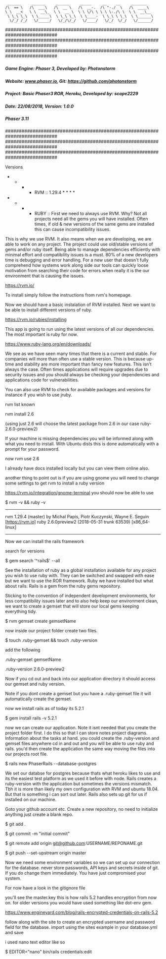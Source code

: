 
     ______     ______     ______     _____     __    __     _______
    /\  == \   /\  ___\   /\  __ \   /\  __-.  /\ "-./  \   /\  ____\
    \ \  __<   \ \  __\_  \ \  __ \  \ \ \/\ \ \ \ \-./\ \  \ \  __\__
     \ \_\ \_\  \ \_____\  \ \_\ \_\  \ \____-  \ \_\ \ \_\  \ \______\
      \/_/ /_/   \/_____/   \/_/\/_/   \/____/   \/_/  \/_/   \/______/


###########################################################################
###########################################################################
###########################################################################
#####                                                                 #####
#####   Game Engine: Phaser 3, Developed by: Photonstorm              #####
#####   Website: www.phaser.io, Git: https://github.com/photonstorm   #####
#####                                                                 #####
#####   Project: Basic Phaser3 ROR, Heroku, Developed by: scope2229   #####
#####   Date: 22/08/2018, Version: 1.0.0                              #####
#####                                                                 #####
#####   Phaser 3.11                                   	              #####
#####                                                                 #####
###########################################################################
###########################################################################
###########################################################################

Versions
* * * * RVM :: 1.29.4 * * * *  
* * * * RUBY ::
First we need to always use RVM. Why? Not all projects need all the gems you will have installed. Often times, if old & new versions of the same gems are installed this can cause incompatibility issues.

This is why we use RVM. It also means when we are developing, we are able to work on any project. The project could use old/stable versions of gems and/or ruby itself. Being able to manage dependencies efficiently with minimal effort and compatibility issues is a must. 80% of a new developers time is debugging and error handling. For a new user that doesn't fully comprehend how systems work along side our tools can quickly loose motivation from searching their code for errors when really it is the our environment that is causing the issues.

https://rvm.io/

To install simply follow the instructions from rvm's homepage.

Now we should have a basic instalation of RVM installed. Next we want to be able to install different versions of ruby.

https://rvm.io/rubies/installing

This app is going to run using the latest versions of all our dependencies. The most important is ruby for now.

https://www.ruby-lang.org/en/downloads/

We see as we have seen many times that there is a current and stable. For companies will more than often use a stable version. This is because up-time and stability are more important than fancy new features. This isn't always the case. Often times applications will require upgrades due to security issues and you should always be checking your dependencies and applications code for vulnerabilities.

You can also use RVM to check for available packages and versions for instance if you wish to use jruby.

rvm list known

rvm install 2.6

(using just 2.6 will choose the latest package from 2.6 in our case ruby-2.6.0-preview2)

If your machine is missing dependencies you will be informed along with what you need to install. With Ubuntu dists this is done automatically with a prompt for your password.

now rvm use 2.6

I already have docs installed locally but you can view them online also.

another thing to point out is if you are using gnome you will need to change some settings to get rvm to install a ruby version

https://rvm.io/integration/gnome-terminal
you should now be able to use

$ rvm -v && ruby -v

---------------------------------------------------------------------

rvm 1.29.4 (master) by Michal Papis, Piotr Kuczynski, Wayne E. Seguin [https://rvm.io]
ruby 2.6.0preview2 (2018-05-31 trunk 63539) [x86_64-linux]           

---------------------------------------------------------------------

Now we can install the rails framework

search for versions

$ gem search '^rails$' --all

See the installation of ruby as a global installation available for any project you wish to use ruby with. They can be switched and swapped with ease but we want to use the ROR framework. Ruby we have installed but what about rails. Rails is a gem from the ruby gems repository.

Sticking to the convention of independent development environments, for less compatibility issues later and to also help keep our environment clean, we want to create a gemset that will store our local gems keeping everything tidy.

$ rvm gemset create gemsetName

now inside our project folder create two files.

$ touch .ruby-gemset && touch .ruby-version

add the following

.ruby-gemset
gemsetName

.ruby-version
2.6.0-preview2

Now if you cd out and back into our application directory it should access our gemset and ruby version.

Note if you dont create a gemset but you have a .ruby-gemset file it will automatically create the gemset.

now we install rails as of today its 5.2.1

$ gem install rails -v 5.2.1

now we can create our application. Note it isnt needed that you create the project folder first. I do this so that I can store notes project diagrams. Information about the tasks at hand. you could create the .ruby-version and gemset files anywhere cd in and out and you will be able to use ruby and rails. you'd then create the application the same way moving the files into our projects root file.

$ rails new PhaserRails --database-postgres

We set our databse for postgres because thats what heroku likes to use and its the easiest test platform as we used it before with node.
Rails creates a ruby-version with the application but sometimes the versions mismatch. Tbh it is more than likely my own configuration with RVM and ubuntu 18.04. But that is something i can sort out later.
Rails also sets up git for us if installed on our machine.

Goto your github account etc. Create a new repository, no need to initialize anything just create a blank repo.

$ git add .

$ git commit -m "initial commit"

$ git remote add origin git@github.com:USERNAME/REPONAME.git

$ git push --set-upstream origin master

Now we need some environment variables so we can set up our connection for the database. never store passwords, API keys and secrets inside of git. If you do change them immediately. You have just compromised your system.

For now have a look in the gitignore file

you'll see the master.key this is how rails 5.2 handles encryption from now on. for older versions you would have used something like dot-env gem.

https://www.engineyard.com/blog/rails-encrypted-credentials-on-rails-5.2

follow along with the site to create an encrypted username and password field for the database. import using the sites example in your database.yml and save

i used nano text editor like so

$ EDITOR="nano" bin/rails credentials:edit

